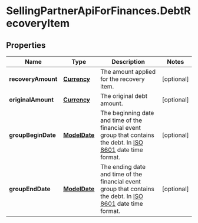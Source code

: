 # SellingPartnerApiForFinances.DebtRecoveryItem

## Properties
Name | Type | Description | Notes
------------ | ------------- | ------------- | -------------
**recoveryAmount** | [**Currency**](Currency.md) | The amount applied for the recovery item. | [optional] 
**originalAmount** | [**Currency**](Currency.md) | The original debt amount. | [optional] 
**groupBeginDate** | [**ModelDate**](ModelDate.md) | The beginning date and time of the financial event group that contains the debt. In [ISO 8601](https://developer-docs.amazon.com/sp-api/docs/iso-8601) date time format. | [optional] 
**groupEndDate** | [**ModelDate**](ModelDate.md) | The ending date and time of the financial event group that contains the debt. In [ISO 8601](https://developer-docs.amazon.com/sp-api/docs/iso-8601) date time format. | [optional] 


